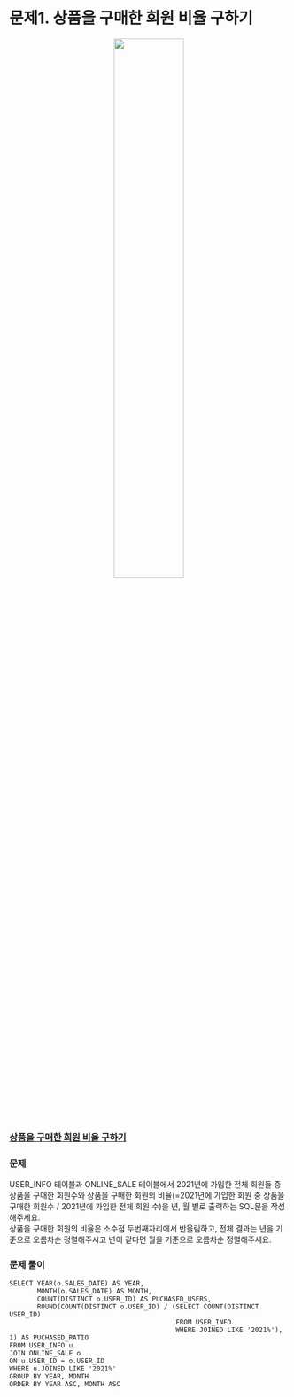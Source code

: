 # 문제1. 상품을 구매한 회원 비율 구하기
<center><img src="https://user-images.githubusercontent.com/77037338/210046724-5f984c66-80c3-4c70-9fdc-32371e86c30c.png" width="50%" height="50%"></center>

### [상품을 구매한 회원 비율 구하기](https://school.programmers.co.kr/learn/courses/30/lessons/131534)

### 문제
USER_INFO 테이블과 ONLINE_SALE 테이블에서 2021년에 가입한 전체 회원들 중 <br>
상품을 구매한 회원수와 상품을 구매한 회원의 비율(=2021년에 가입한 회원 중 상품을 구매한 회원수 / 2021년에 가입한 전체 회원 수)을 년, 월 별로 출력하는 SQL문을 작성해주세요. <br>
상품을 구매한 회원의 비율은 소수점 두번째자리에서 반올림하고, 전체 결과는 년을 기준으로 오름차순 정렬해주시고 년이 같다면 월을 기준으로 오름차순 정렬해주세요.<br>

### 문제 풀이
```Mysql
SELECT YEAR(o.SALES_DATE) AS YEAR,
       MONTH(o.SALES_DATE) AS MONTH,
       COUNT(DISTINCT o.USER_ID) AS PUCHASED_USERS, 
       ROUND(COUNT(DISTINCT o.USER_ID) / (SELECT COUNT(DISTINCT USER_ID) 
                                          FROM USER_INFO 
                                          WHERE JOINED LIKE '2021%'), 1) AS PUCHASED_RATIO
FROM USER_INFO u 
JOIN ONLINE_SALE o
ON u.USER_ID = o.USER_ID
WHERE u.JOINED LIKE '2021%'
GROUP BY YEAR, MONTH
ORDER BY YEAR ASC, MONTH ASC
```
